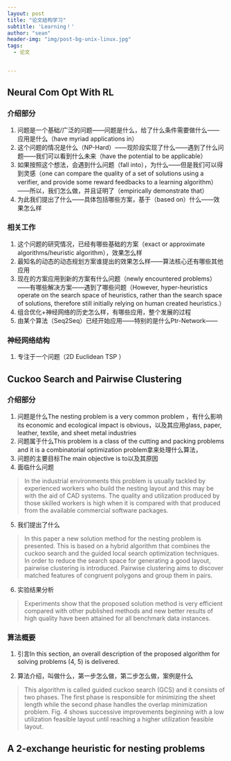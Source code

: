 ```yaml
---
layout: post
title: "论文结构学习"
subtitle: 'Learning！'
author: "sean"
header-img: "img/post-bg-unix-linux.jpg"
tags:
  - 论文


---
```




## Neural Com Opt With RL

### 介绍部分

1. 问题是一个基础/广泛的问题——问题是什么，给了什么条件需要做什么——应用是什么（have myriad applications in）
2. 这个问题的情况是什么（NP-Hard）——现阶段实现了什么——遇到了什么问题——我们可以看到什么未来（have the potential to be applicable）
3. 如果按照这个想法，会遇到什么问题（fall into），为什么——但是我们可以得到灵感（one can compare the quality of a set of solutions using a verifier, and provide some reward feedbacks to a learning algorithm）——所以，我们怎么做，并且证明了（empirically demonstrate that）
4. 为此我们提出了什么——具体包括哪些方案，基于（based on）什么——效果怎么样

### 相关工作

1. 这个问题的研究情况，已经有哪些基础的方案（exact or approximate algorithms/heuristic algorithm），效果怎么样
2. 最知名的动态的动态规划方案谁提出的效果怎么样——算法核心还有哪些其他应用
3. 现在的方案应用到新的方案有什么问题（newly encountered problems）——有哪些解决方案——遇到了哪些问题（However, hyper-heuristics operate on the search space of heuristics, rather than the search space of solutions, therefore still initially relying on human created heuristics.）
4. 组合优化+神经网络的历史怎么样，有哪些应用，整个发展的过程
5. 由某个算法（Seq2Seq）已经开始应用——特别的是什么Ptr-Network——

### 神经网络结构

1. 专注于一个问题（2D Euclidean TSP ）



## Cuckoo Search and Pairwise Clustering

### 介绍部分

1. 问题是什么The nesting problem is a very common problem ，有什么影响its economic and ecological impact is obvious，以及其应用glass, paper, leather, textile, and sheet metal industries
2. 问题属于什么This problem is a class of the cutting and packing problems and it is a combinatorial optimization problem拿来处理什么算法，
3. 问题的主要目标The main objective is to以及其原因
4. 面临什么问题

>In the industrial environments this problem is usually tackled by experienced workers who build the nesting layout and this may be with the aid of CAD systems. The quality and utilization produced by those skilled workers is high when it is compared with that produced from the available commercial software packages. 

5. 我们提出了什么

> In this paper a new solution method for the nesting problem is presented. This is based on a hybrid algorithm that combines the cuckoo search and the guided local search optimization techniques. In order to reduce the search space for generating a good layout, pairwise clustering is introduced. Pairwise clustering aims to discover matched features of congruent polygons and group them in pairs. 

6. 实验结果分析

> Experiments show that the proposed solution method is very efficient compared with other published methods and new better results of high quality have been attained for all benchmark data instances.

### 算法概要

1. 引言In this section, an overall description of the proposed algorithm for solving problems (4, 5) is delivered. 

2. 算法介绍，叫做什么，第一步怎么做，第二步怎么做，案例是什么

> This algorithm is called guided cuckoo search (GCS) and it consists of two phases. The first phase is responsible for minimizing the sheet length while the second phase handles the overlap minimization problem. Fig. 4 shows successive improvements beginning with a low utilization feasible layout until reaching a higher utilization feasible layout.
   >





## A 2-exchange heuristic for nesting problems











